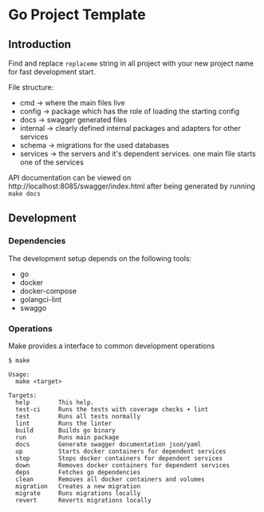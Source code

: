 # Go Project Template

## Introduction
Find and replace `replaceme` string in all project with your new project name for fast development start.

File structure: 

- cmd -> where the main files live
- config -> package which has the role of loading the starting config
- docs -> swagger generated files
- internal -> clearly defined internal packages and adapters for other services
- schema -> migrations for the used databases
- services -> the servers and it's dependent services. one main file starts one of the services


API documentation can be viewed on http://localhost:8085/swagger/index.html after being generated by running `make docs`

## Development

### Dependencies

The development setup depends on the following tools:

- go
- docker
- docker-compose
- golangci-lint
- swaggo



### Operations

Make provides a interface to common development operations

```
$ make

Usage:
  make <target>

Targets:
  help        This help.
  test-ci     Runs the tests with coverage checks + lint
  test        Runs all tests normally
  lint        Runs the linter
  build       Builds go binary
  run         Runs main package
  docs        Generate swagger documentation json/yaml
  up          Starts docker containers for dependent services
  stop        Stops docker containers for dependent services
  down        Removes docker containers for dependent services
  deps        Fetches go dependencies
  clean       Removes all docker containers and volumes
  migration   Creates a new migration
  migrate     Runs migrations locally
  revert      Reverts migrations locally
  ```